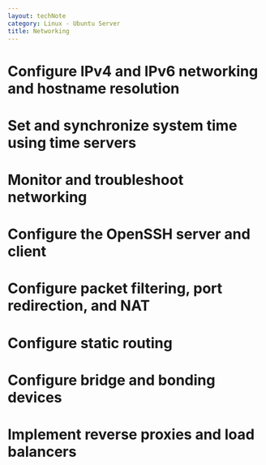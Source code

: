 ```yaml
---
layout: techNote
category: Linux - Ubuntu Server
title: Networking
---
```

# Configure IPv4 and IPv6 networking and hostname resolution

# Set and synchronize system time using time servers

# Monitor and troubleshoot networking

# Configure the OpenSSH server and client

# Configure packet filtering, port redirection, and NAT

# Configure static routing

# Configure bridge and bonding devices

# Implement reverse proxies and load balancers
